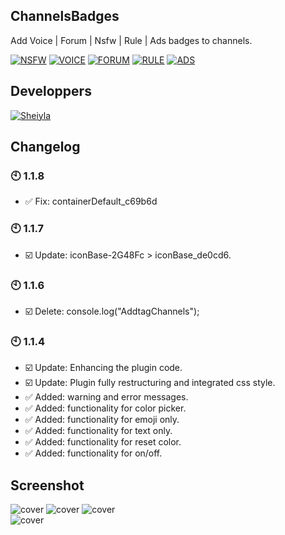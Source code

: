 ## ChannelsBadges

Add Voice | Forum | Nsfw | Rule | Ads badges to channels.

[![NSFW](https://img.shields.io/badge/Betterdiscord-🔞_NSFW-red)](https://revgames.tech)
[![VOICE](https://img.shields.io/badge/Betterdiscord-🎤_VOICE-1ABC9C)](https://revgames.tech)
[![FORUM](https://img.shields.io/badge/Betterdiscord-📰_FORUM-206694)](https://revgames.tech)
[![RULE](https://img.shields.io/badge/Betterdiscord-📋_RULE-FF9B2B)](https://revgames.tech)
[![ADS](https://img.shields.io/badge/Betterdiscord-📝_ADS-FF2BC2)](https://revgames.tech)

## Developpers

[![Sheiyla](https://img.shields.io/badge/DEV-Sheiyla-pink)](https://revgames.tech)

## Changelog

### 🕙 1.1.8
- ✅ Fix: containerDefault_c69b6d

### 🕙 1.1.7
- ☑️ Update: iconBase-2G48Fc >  iconBase_de0cd6.

### 🕙 1.1.6
- ☑️ Delete: console.log("AddtagChannels");

### 🕙 1.1.4
- ☑️ Update: Enhancing the plugin code.
- ☑️ Update: Plugin fully restructuring and integrated css style.
- ✅ Added: warning and error messages.
- ✅ Added: functionality for color picker.
- ✅ Added: functionality for emoji only.
- ✅ Added: functionality for text only.
- ✅ Added: functionality for reset color.
- ✅ Added: functionality for on/off.

## Screenshot

![cover](https://sharex.sheiylanie.com/i/k0GO4945) ![cover](https://sharex.sheiylanie.com/i/kepBJQg) ![cover](https://sharex.sheiylanie.com/i/onAocI)<br>
![cover](https://sharex.sheiylanie.com/i/p9imSAtU4)